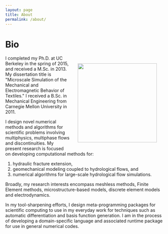 ```yaml
---
layout: page
title: About
permalink: /about/
---
```


# Bio


<!-- ![mugshot](images/mug.png) -->
<img align="right" src="images/mug.png" width="250" style="margin:25px 25px">

I completed my Ph.D. at UC Berkeley in the spring of 2015, and received a M.Sc. in 2013. My dissertation title is "Microscale Simulation of the Mechanical and Electromagnetic Behavior of Textiles." I received a B.Sc. in Mechanical Engineering from Carnegie Mellon University in 2011.

I design novel numerical methods and algorithms for scientific problems involving multiphysics, multiphase flows and discontinuities. My present research is focused on developing computational methods for:

1. hydraulic fracture extension,
2. geomechanical modeling coupled to hydrological flows, and
3. numerical algorithms for large-scale hydrological flow simulations.

Broadly, my research interests encompass meshless methods, Finite Element methods, microstructure-based models, discrete element models and electrodynamics.

In my tool-sharpening efforts, I design meta-programming packages for scientific computing to use in my everyday work for techniques such as automatic differentiation and basis function generation. I am in the process of developing a domain-specific language and associated runtime package for use in general numerical codes.
